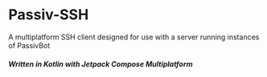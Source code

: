# Passiv-SSH
A multiplatform SSH client designed for use with a server running instances of PassivBot
##### ***Written in Kotlin with Jetpack Compose Multiplatform***
